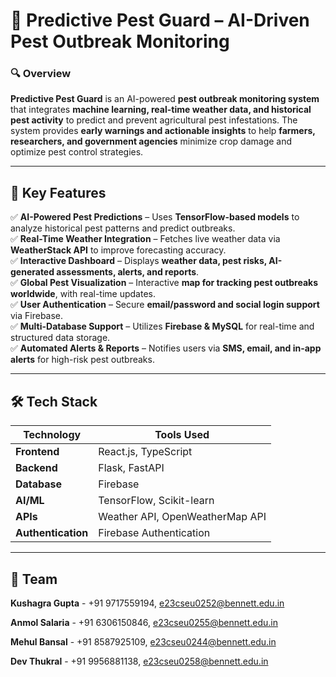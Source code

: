 # 🌱 Predictive Pest Guard – AI-Driven Pest Outbreak Monitoring  

### 🔍 Overview  
**Predictive Pest Guard** is an AI-powered **pest outbreak monitoring system** that integrates **machine learning, real-time weather data, and historical pest activity** to predict and prevent agricultural pest infestations. The system provides **early warnings and actionable insights** to help **farmers, researchers, and government agencies** minimize crop damage and optimize pest control strategies.  

---

## 🚀 Key Features  

✅ **AI-Powered Pest Predictions** – Uses **TensorFlow-based models** to analyze historical pest patterns and predict outbreaks.  
✅ **Real-Time Weather Integration** – Fetches live weather data via **WeatherStack API** to improve forecasting accuracy.  
✅ **Interactive Dashboard** – Displays **weather data, pest risks, AI-generated assessments, alerts, and reports**.  
✅ **Global Pest Visualization** – Interactive **map for tracking pest outbreaks worldwide**, with real-time updates.  
✅ **User Authentication** – Secure **email/password and social login support** via Firebase.  
✅ **Multi-Database Support** – Utilizes **Firebase & MySQL** for real-time and structured data storage.  
✅ **Automated Alerts & Reports** – Notifies users via **SMS, email, and in-app alerts** for high-risk pest outbreaks.  

---

## 🛠️ Tech Stack  

| **Technology** | **Tools Used** |
|--------------|----------------|
| **Frontend** | React.js, TypeScript |
| **Backend** | Flask, FastAPI |
| **Database** | Firebase |
| **AI/ML** | TensorFlow, Scikit-learn |
| **APIs** | Weather API, OpenWeatherMap API |
| **Authentication** | Firebase Authentication |

---

## 👥 Team

**Kushagra Gupta** - +91 9717559194, e23cseu0252@bennett.edu.in

**Anmol Salaria**	- +91 6306150846, e23cseu0255@bennett.edu.in

**Mehul Bansal** - +91 8587925109, e23cseu0244@bennett.edu.in

**Dev Thukral** -	+91 9956881138, e23cseu0258@bennett.edu.in
